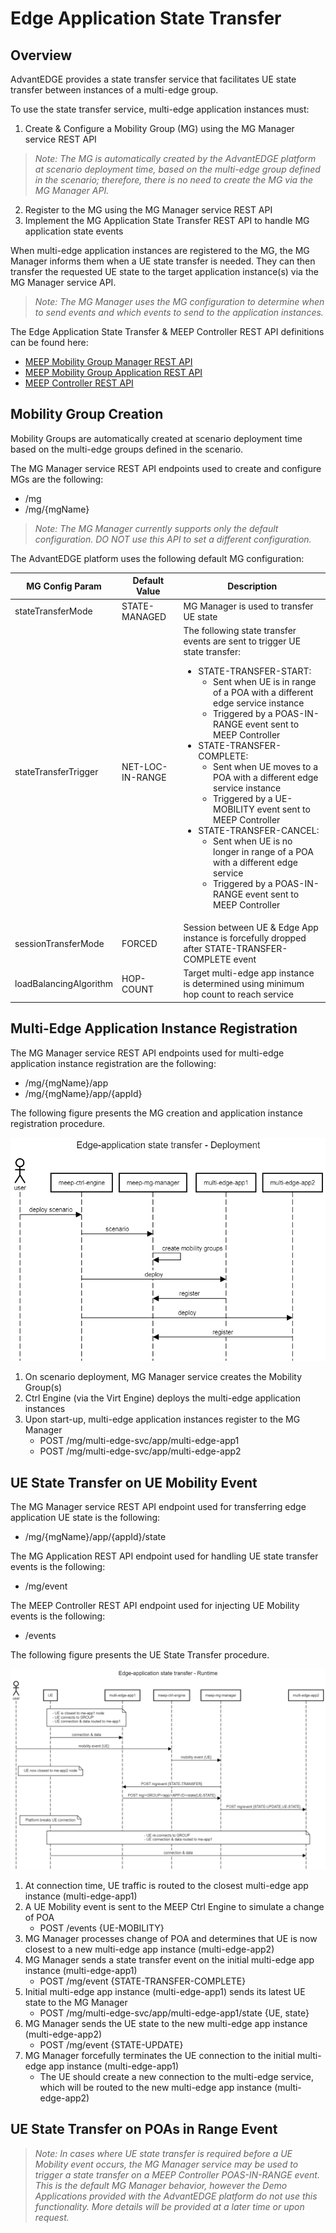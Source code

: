 # Edge Application State Transfer

## Overview
AdvantEDGE provides a state transfer service that facilitates UE state transfer between instances of a multi-edge group.

To use the state transfer service, multi-edge application instances must:
1. Create & Configure a Mobility Group (MG) using the MG Manager service REST API
> *Note: The MG is automatically created by the AdvantEDGE platform at scenario deployment time, based on the multi-edge group defined in the scenario; therefore, there is no need to create the MG via the MG Manager API.*
2. Register to the MG using the MG Manager service REST API
3. Implement the MG Application State Transfer REST API to handle MG application state events

When multi-edge application instances are registered to the MG, the MG Manager informs them when a UE state transfer is needed. They can then transfer the requested UE state to the target application instance(s) via the MG Manager service API.

> *Note: The MG Manager uses the MG configuration to determine when to send events and which events to send to the application instances.*

The Edge Application State Transfer & MEEP Controller REST API definitions can be found here:
- [MEEP Mobility Group Manager REST API](../../interfaces/meep-mg-manager.yaml)
- [MEEP Mobility Group Application REST API](../../interfaces/meep-mg-app.yaml)
- [MEEP Controller REST API](../../interfaces/meep-ctrl-engine.yaml)

## Mobility Group Creation
Mobility Groups are automatically created at scenario deployment time based on the multi-edge groups defined in the scenario.

The MG Manager service REST API endpoints used to create and configure MGs are the following:
- /mg
- /mg/{mgName}
> *Note: The MG Manager currently supports only the default configuration. DO NOT use this API to set a different configuration.*

The AdvantEDGE platform uses the following default MG configuration:

MG Config Param        | Default Value    | Description
-----------------------|------------------|------------
stateTransferMode      | STATE-MANAGED    | MG Manager is used to transfer UE state
stateTransferTrigger   | NET-LOC-IN-RANGE | The following state transfer events are sent to trigger UE state transfer:<ul><li>STATE-TRANSFER-START:<ul><li>Sent when UE is in range of a POA with a different edge service instance</li><li>Triggered by a POAS-IN-RANGE event sent to MEEP Controller</li></ul> <li>STATE-TRANSFER-COMPLETE: <ul><li>Sent when UE moves to a POA with a different edge service instance</li><li>Triggered by a UE-MOBILITY event sent to MEEP Controller</li></ul> <li>STATE-TRANSFER-CANCEL:<ul><li>Sent when UE is no longer in range of a POA with a different edge service</li><li>Triggered by a POAS-IN-RANGE event sent to MEEP Controller</li></ul> </li></ul>
sessionTransferMode    | FORCED           | Session between UE & Edge App instance is forcefully dropped after STATE-TRANSFER-COMPLETE event
loadBalancingAlgorithm | HOP-COUNT        | Target multi-edge app instance is determined using minimum hop count to reach service

## Multi-Edge Application Instance Registration
The MG Manager service REST API endpoints used for multi-edge application instance registration are the following:
- /mg/{mgName}/app
- /mg/{mgName}/app/{appId}

The following figure presents the MG creation and application instance registration procedure.

![me-app-deploy.](../images/edge-app-state-transfer-deployment.png)

1. On scenario deployment, MG Manager service creates the Mobility Group(s)
2. Ctrl Engine (via the Virt Engine) deploys the multi-edge application instances
3. Upon start-up, multi-edge application instances register to the MG Manager
    - POST /mg/multi-edge-svc/app/multi-edge-app1
    - POST /mg/multi-edge-svc/app/multi-edge-app2

## UE State Transfer on UE Mobility Event
The MG Manager service REST API endpoint used for transferring edge application UE state is the following:
- /mg/{mgName}/app/{appId}/state

The MG Application REST API endpoint used for handling UE state transfer events is the following:
- /mg/event

The MEEP Controller REST API endpoint used for injecting UE Mobility events is the following:
- /events

The following figure presents the UE State Transfer procedure.

![me-app-runtime.](../images/edge-app-state-transfer-runtime.png)

1. At connection time, UE traffic is routed to the closest multi-edge app instance (multi-edge-app1)
2. A UE Mobility event is sent to the MEEP Ctrl Engine to simulate a change of POA
    - POST /events {UE-MOBILITY}
3. MG Manager processes change of POA and determines that UE is now closest to a new multi-edge app instance (multi-edge-app2)
4. MG Manager sends a state transfer event on the initial multi-edge app instance (multi-edge-app1)
    - POST /mg/event {STATE-TRANSFER-COMPLETE}
5. Initial multi-edge app instance (multi-edge-app1) sends its latest UE state to the MG Manager
    - POST /mg/multi-edge-svc/app/multi-edge-app1/state {UE, state}
6. MG Manager sends the UE state to the new multi-edge app instance (multi-edge-app2)
    - POST /mg/event {STATE-UPDATE}
7. MG Manager forcefully terminates the UE connection to the initial multi-edge app instance (multi-edge-app1)
    - The UE should create a new connection to the multi-edge service, which will be routed to the new multi-edge app instance (multi-edge-app2)

## UE State Transfer on POAs in Range Event

> *Note: In cases where UE state transfer is required before a UE Mobility event occurs, the MG Manager service may be used to trigger a state transfer on a MEEP Controller POAS-IN-RANGE event. This is the default MG Manager behavior, however the Demo Applications provided with the AdvantEDGE platform do not use this functionality. More details will be provided at a later time or upon request.*

